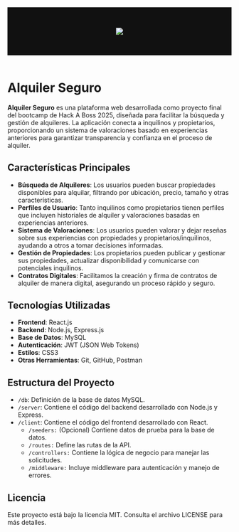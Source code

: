 <header style="text-align: center; background-color: #111; color: #eee; padding: 2rem;">

![](https://cdn.prod.website-files.com/5f3108520188e7588ef687b1/620e82ff8680cd26532fff29_Logotipo%20HACK%20A%20BOSS_white%20100%20px.svg)

</header>

# Alquiler Seguro

**Alquiler Seguro** es una plataforma web desarrollada como proyecto final del bootcamp de Hack A Boss 2025, diseñada para facilitar la búsqueda y gestión de alquileres. La aplicación conecta a inquilinos y propietarios, proporcionando un sistema de valoraciones basado en experiencias anteriores para garantizar transparencia y confianza en el proceso de alquiler.

## Características Principales

- **Búsqueda de Alquileres**: Los usuarios pueden buscar propiedades disponibles para alquilar, filtrando por ubicación, precio, tamaño y otras características.
- **Perfiles de Usuario**: Tanto inquilinos como propietarios tienen perfiles que incluyen historiales de alquiler y valoraciones basadas en experiencias anteriores.
- **Sistema de Valoraciones**: Los usuarios pueden valorar y dejar reseñas sobre sus experiencias con propiedades y propietarios/inquilinos, ayudando a otros a tomar decisiones informadas.
- **Gestión de Propiedades**: Los propietarios pueden publicar y gestionar sus propiedades, actualizar disponibilidad y comunicarse con potenciales inquilinos.
- **Contratos Digitales**: Facilitamos la creación y firma de contratos de alquiler de manera digital, asegurando un proceso rápido y seguro.

## Tecnologías Utilizadas

- **Frontend**: React.js
- **Backend**: Node.js, Express.js
- **Base de Datos**: MySQL
- **Autenticación**: JWT (JSON Web Tokens)
- **Estilos**: CSS3
- **Otras Herramientas**: Git, GitHub, Postman

## Estructura del Proyecto
- ```/db```: Definición de la base de datos MySQL.
- ```/server```: Contiene el código del backend desarrollado con Node.js y Express.
- ```/client```: Contiene el código del frontend desarrollado con React.
  - ```/seeders:``` (Opcional) Contiene datos de prueba para la base de datos.
  - ```/routes:``` Define las rutas de la API.
  - ```/controllers:``` Contiene la lógica de negocio para manejar las solicitudes.
  - ```/middleware:``` Incluye middleware para autenticación y manejo de errores.

## Licencia
Este proyecto está bajo la licencia MIT. Consulta el archivo LICENSE para más detalles.